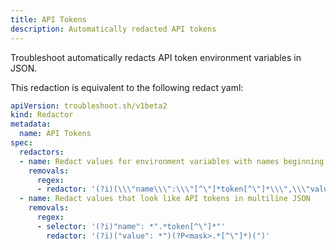 ```yaml
---
title: API Tokens
description: Automatically redacted API tokens
---
```


Troubleshoot automatically redacts API token environment variables in JSON.

This redaction is equivalent to the following redact yaml:

```yaml
apiVersion: troubleshoot.sh/v1beta2
kind: Redactor
metadata:
  name: API Tokens
spec:
  redactors:
  - name: Redact values for environment variables with names beginning with 'token'
    removals:
      regex:
      - redactor: '(?i)(\\\"name\\\":\\\"[^\"]*token[^\"]*\\\",\\\"value\\\":\\\")(?P<mask>[^\"]*)(\\\"'
  - name: Redact values that look like API tokens in multiline JSON
    removals:
      regex:
      - selector: '(?i)"name": *".*token[^\"]*"'
        redactor: '(?i)("value": *")(?P<mask>.*[^\"]*)(")'
```
